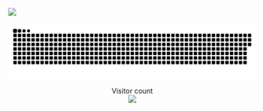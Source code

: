 ![](www.clustrmaps.com/map_v2.png?d=IjLjQ93ANdm5uefozck2ftWhnDOMkaT2in0bqn99qDw&cl=ffffff")

<a href=#><img src="contributions.svg"></a>

<p align="center"> 
  Visitor count<br>
  <img src="https://profile-counter.glitch.me/ebxeax/count.svg" />
</p>

